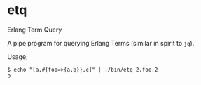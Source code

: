 # etq
Erlang Term Query

A pipe program for querying Erlang Terms (similar in spirit to `jq`).

Usage;
```shell
$ echo "[a,#{foo=>{a,b}},c]" | ./bin/etq 2.foo.2
b
```
